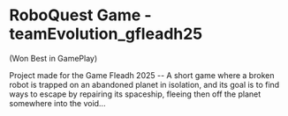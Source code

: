 # RoboQuest Game - teamEvolution_gfleadh25 
(Won Best in GamePlay)

Project made for the Game Fleadh 2025 -- A short game where a broken robot is trapped on an abandoned planet in isolation, and its goal is to find ways to escape by repairing its spaceship, fleeing then off the planet somewhere into the void...
